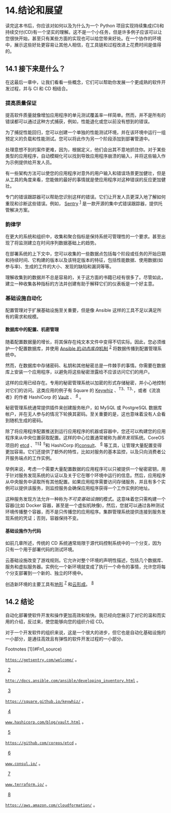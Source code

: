 # 14.结论和展望

读完这本书后，你应该对如何以及为什么为一个 Python 项目实现持续集成(CI)和持续交付(CD)有一个坚实的理解。这不是一个小任务，但是许多例子应该可以让您很快开始，甚至只有某些方面的实现也可以给您带来好处。在一个协作的环境中，展示这些好处更容易让其他人相信，在工具链和过程改进上花费时间是值得的。

## 14.1 接下来是什么？

在这最后一章中，让我们看看一些概念，它们可以帮助你发展一个更成熟的软件开发过程，并与 CI 和 CD 相结合。

### 提高质量保证

提高软件质量就像增加应用程序的单元测试覆盖率一样简单。然而，并不是所有的错误都可以通过这种方式捕获，例如，性能退化或您以前没有想到的错误。

为了捕捉性能回归，您可以创建一个单独的性能测试环境，并在该环境中运行一组预定义的负载和性能测试。您可以将此作为另一个阶段添加到部署管道中。

处理意想不到的案件更难，因为，根据定义，他们会出其不意地抓住你。对于某些类型的应用程序，自动模糊化可以找到导致应用程序崩溃的输入，并将这些输入作为示例提供给开发人员。

有一些架构方法可以使您的应用程序对意外的用户输入和错误场景更加健壮，但是从工具的角度来看，您能做的最好的事情就是使应用程序对这种错误的反应更加健壮。

专门的错误跟踪器可以帮助您识别这样的错误。它们让开发人员更深入地了解如何重现和诊断这些错误。例如， [Sentry](https://getsentry.com/welcome/) <sup>[1](#Fn1)</sup> 是一款开源的集中式错误跟踪器，提供托管解决方案。

### 韵律学

在更大的系统和组织中，收集和聚合指标是保持系统可管理性的一个要求。甚至出现了将监测建立在时间序列数据基础上的趋势。

在部署系统的上下文中，您可以收集的一些数据点包括每个阶段或任务的开始日期和持续时间、它构建的版本以及该特定版本的特征，包括性能数据、使用数据(如参与率)、生成的工件的大小、发现的缺陷和漏洞等等。

理解收集到的数据并不总是容易的，关于这方面的书籍已经有很多了。尽管如此，建立一种收集各种指标的方法并创建有助于解释它们的仪表板是一个好主意。

### 基础设施自动化

配置管理对于扩展基础设施至关重要，但是像 Ansible 这样的工具不足以满足所有的需求和规模。

#### 数据库中的配置、机密管理

随着配置数据量的增长，将其保存在纯文本文件中变得不切实际。因此，您必须维护一个配置数据库，并使用 [Ansible 的*动态库存*机制](http://docs.ansible.com/ansible/developing_inventory.html) <sup>[2](#Fn2)</sup> 将数据传播到配置管理系统中。

然而，在数据库中存储密码、私钥和其他秘密总是一件棘手的事情。你需要在数据库上安装一个应用程序，以避免将这些秘密泄露给不应该访问它们的用户。

这样的应用已经存在。专用的秘密管理系统以加密的形式存储秘密，并小心地控制对它们的访问。这类应用的例子有 Square 的 [Keywhiz](https://square.github.io/keywhiz/) 、<sup>T3、T3、</sup>，或者《流浪者》的作者 HashiCorp 的 [Vault](https://www.hashicorp.com/blog/vault.html) 、 <sup>[4](#Fn4)</sup> 。

秘密管理系统通常提供插件来创建服务帐户，如 MySQL 或 PostgreSQL 数据库帐户，并在无人参与的情况下轮换其密码。至关重要的是，这也意味着没有人会看到随机生成的密码。

除了将应用程序配置推送到运行应用程序的机器或容器中，您还可以构建您的应用程序来从中央位置获取配置。这样的中心位置通常被称为*服务发现*系统。CoreOS 项目的 [etcd](https://github.com/coreos/etcd) 、<sup>T5】5</sup>和 HashiCorp 的[consult](https://www.consul.io/)、 <sup>[6](#Fn6)</sup> 等工具，让管理大量配置变得更加容易。它们还提供了额外的特性，比如对服务的基本监控，以及只向消费者公开服务端点的工作实例。

举例来说，考虑一个需要大量配置数据的应用程序可以只被提供一个秘密密钥，用于针对服务发现系统的认证以及关于它在哪个环境中运行的信息。然后，应用程序从中央服务中读取所有其他配置。如果应用程序需要访问存储服务，并且有多个实例可以提供该服务，则监控服务会确保应用程序获得一个工作实例的地址。

这种服务发现方法允许一种称为*不可变基础设施*的模式。这意味着您只需构建一个容器(比如 Docker 容器，甚至是一个虚拟机映像)，然后，您就可以通过各种测试环境传播整个容器，而不是只传播您的应用程序。集群管理系统提供连接到服务发现系统的凭证；否则，容器保持不变。

#### 基础设施作为代码

如前几章所述，传统的 CD 系统通常局限于源代码控制系统中的一个分支，因为只有一个用于部署代码的测试环境。

云基础设施改变了游戏规则。它允许对整个环境的声明性描述，包括几个数据库、服务和虚拟服务器。实例化一个新环境就变成了执行一个命令的事情，允许您将每个分支部署到一个新的、独立的环境中。

创造新环境的主要工具有[地形](https://www.terraform.io/) <sup>[7](#Fn7)</sup> 和[云形成](https://aws.amazon.com/cloudformation/)。 <sup>[8](#Fn8)</sup>

## 14.2 结论

自动化部署使软件开发和操作更加高效和愉快。我已经向您展示了对它的温和而实用的介绍，反过来，使您能够向您的组织介绍 CD。

对于一个开发软件的组织来说，这是一个很大的进步，但它也是自动化基础设施的一小部分，是通往高效且有弹性的软件开发过程的一小部分。

<aside class="FootnoteSection" epub:type="footnotes">Footnotes [1](#Fn1_source)

[`https://getsentry.com/welcome/`](https://getsentry.com/welcome/) 。

  [2](#Fn2_source)

[`http://docs.ansible.com/ansible/developing_inventory.html`](http://docs.ansible.com/ansible/developing_inventory.html) 。

  [3](#Fn3_source)

[`https://square.github.io/keywhiz/`](https://square.github.io/keywhiz/) 。

  [4](#Fn4_source)

[`www.hashicorp.com/blog/vault.html`](http://www.hashicorp.com/blog/vault.html) 。

  [5](#Fn5_source)

[`https://github.com/coreos/etcd`](https://github.com/coreos/etcd) 。

  [6](#Fn6_source)

[`www.consul.io/`](http://www.consul.io/) 。

  [7](#Fn7_source)

[`www.terraform.io/`](http://www.terraform.io/) 。

  [8](#Fn8_source)

[`https://aws.amazon.com/cloudformation/`](https://aws.amazon.com/cloudformation/) 。

 </aside>